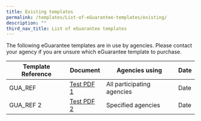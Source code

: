 ```yaml
---
title: Existing templates
permalink: /templates/List-of-eGuarantee-templates/existing/
description: ""
third_nav_title: List of eGuarantee templates
---
```

The following eGuarantee templates are in use by agencies. Please contact your agency if you are unsure which eGuarantee template to purchase.

| Template Reference | Document |Agencies using |Date |
| -------- | -------- | -------- |-------- |
| GUA_REF | [Test PDF 1](/files/Isomer%20Test%20document%202.pdf) | All participating agencies |Date| 
| GUA_REF 2 | [Test PDF 2](/files/Isomer%20Test%20document.pdf) | Specified agencies |Date |
